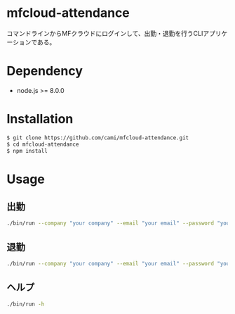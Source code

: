 mfcloud-attendance
==================

コマンドラインからMFクラウドにログインして、出勤・退勤を行うCLIアプリケーションである。


# Dependency

* node.js >= 8.0.0


# Installation

```bash
$ git clone https://github.com/cami/mfcloud-attendance.git
$ cd mfcloud-attendance
$ npm install
```


# Usage

## 出勤

```bash
./bin/run --company "your company" --email "your email" --password "your password" --arrive
```


## 退勤

```bash
./bin/run --company "your company" --email "your email" --password "your password" --leave
```


## ヘルプ

```bash
./bin/run -h
```
